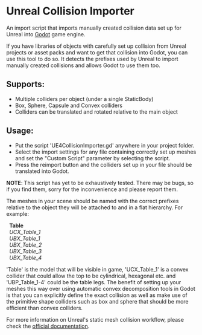 # Unreal Collision Importer
An import script that imports manually created collision data set up for Unreal into [Godot](godotengine.org/) game engine.

If you have libraries of objects with carefully set up collision from Unreal projects or asset packs and want to get that collision into Godot, you can use this tool to do so. It detects the prefixes used by Unreal to import manually created collisions and allows Godot to use them too.

## Supports:
- Multiple colliders per object (under a single StaticBody)
- Box, Sphere, Capsule and Convex colliders
- Colliders can be translated and rotated relative to the main object

## Usage:
- Put the script 'UE4CollisionImporter.gd' anywhere in your project folder.
- Select the import settings for any file containing correctly set up meshes and set the "Custom Script" parameter by selecting the script.
- Press the reimport button and the colliders set up in your file should be translated into Godot.

**NOTE**: This script has yet to be exhaustively tested. There may be bugs, so if you find them, sorry for the inconvenience and please report them.

The meshes in your scene should be named with the correct prefixes relative to the object they will be attached to and in a flat hierarchy. For example:

&nbsp; **Table**<br>
&nbsp; *UCX_Table_1<br>
&nbsp; UBX_Table_1<br>
&nbsp; UBX_Table_2<br>
&nbsp; UBX_Table_3<br>
&nbsp; UBX_Table_4*
  
'Table' is the model that will be visible in game, 'UCX_Table_1' is a convex collider that could allow the top to be cylindrical, hexagonal etc. and 'UBP_Table_1-4' could be the table legs. The benefit of setting up your meshes this way over using automatic convex decomposition tools in Godot is that you can explicitly define the exact collision as well as make use of the primitive shape colliders such as box and sphere that should be more efficient than convex colliders.

For more information on Unreal's static mesh collision workflow, please check the [official documentation](https://docs.unrealengine.com/4.26/en-US/WorkingWithContent/Importing/FBX/StaticMeshes/#collision).
